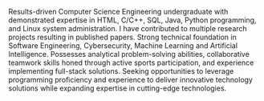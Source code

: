 Results-driven Computer Science Engineering undergraduate with demonstrated expertise in HTML, C/C++, SQL, Java, Python programming, and Linux system administration. I have contributed to multiple research projects resulting in published papers. Strong technical foundation in Software Engineering, Cybersecurity, Machine Learning and Artificial Intelligence. Possesses analytical problem-solving abilities, collaborative teamwork skills honed through active sports participation, and experience implementing full-stack solutions. Seeking opportunities to leverage programming proficiency and experience to deliver innovative technology solutions while expanding expertise in cutting-edge technologies.
